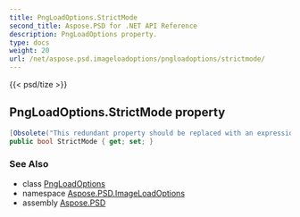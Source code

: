 ```yaml
---
title: PngLoadOptions.StrictMode
second_title: Aspose.PSD for .NET API Reference
description: PngLoadOptions property. 
type: docs
weight: 20
url: /net/aspose.psd.imageloadoptions/pngloadoptions/strictmode/
---
```

{{< psd/tize >}}
## PngLoadOptions.StrictMode property

```csharp
[Obsolete("This redundant property should be replaced with an expression: \"LoadOptions.DataRecoveryMode == DataRecoveryMode.ConsistentRecover\".")]
public bool StrictMode { get; set; }
```

### See Also

* class [PngLoadOptions](../)
* namespace [Aspose.PSD.ImageLoadOptions](../../pngloadoptions/)
* assembly [Aspose.PSD](../../../)


